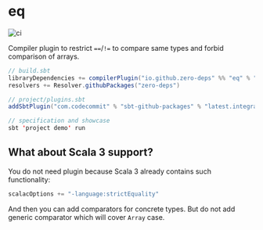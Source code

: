 # eq

![ci](https://github.com/zero-deps/eq/workflows/ci/badge.svg)

Compiler plugin to restrict `==`/`!=` to compare same types and forbid comparison of arrays.

```scala
// build.sbt
libraryDependencies += compilerPlugin("io.github.zero-deps" %% "eq" % "latest.integration")
resolvers += Resolver.githubPackages("zero-deps")

// project/plugins.sbt
addSbtPlugin("com.codecommit" % "sbt-github-packages" % "latest.integration")

// specification and showcase
sbt 'project demo' run
```

## What about Scala 3 support?

You do not need plugin because Scala 3 already contains such functionality:

```sbt
scalacOptions += "-language:strictEquality"
```

And then you can add comparators for concrete types.
But do not add generic comparator which will cover `Array` case.
